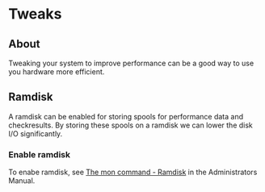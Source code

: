 # Tweaks

## About

Tweaking your system to improve performance can be a good way to use you hardware more efficient.

## Ramdisk

A ramdisk can be enabled for storing spools for performance data and checkresults.
 By storing these spools on a ramdisk we can lower the disk I/O significantly.

### Enable ramdisk

To enabe ramdisk, see [The mon command - Ramdisk](The-mon-command_16482415.html#Themoncommand-Ramdisk) in the Administrators Manual.

